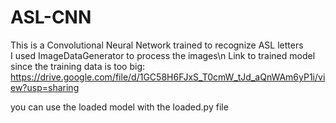 # ASL-CNN

This is a Convolutional Neural Network trained to recognize ASL letters  
I used ImageDataGenerator to process the images\n
Link to trained model since the training data is too big: https://drive.google.com/file/d/1GC58H6FJxS_T0cmW_tJd_aQnWAm6yP1i/view?usp=sharing

you can  use the loaded model with  the  loaded.py file
